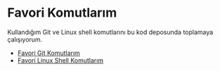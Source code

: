 # Favori Komutlarım
Kullandığım Git ve Linux shell komutlarını bu kod deposunda toplamaya çalışıyorum.

- [Favori Git Komutlarım](favori-git-komutlarim.md)
- [Favori Linux Shell Komutlarım](favori-shell-komutlarim.md)
